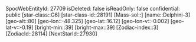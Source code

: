 ﻿---
location: [16.12,-48.325,80]
type: Station
tags:
- astro/Star

---
SpocWebEntityId: 27709
isDeleted: false
isReadOnly: false
confidential: public
[star-class::G6]
[star-class-id::28191]
[Mass-sol::]
[name::Delphini-3]
[geo-alt::80]
[geo-lon::-48.325]
[geo-lat::16.12]
[geo-lon-v::-0.002]
[geo-lat-v::-0.19]
[bright-min::39]
[bright-max::39]
[Zodiac-index::3]
[ZodiacId::28114]
[NextStarId::27930]

